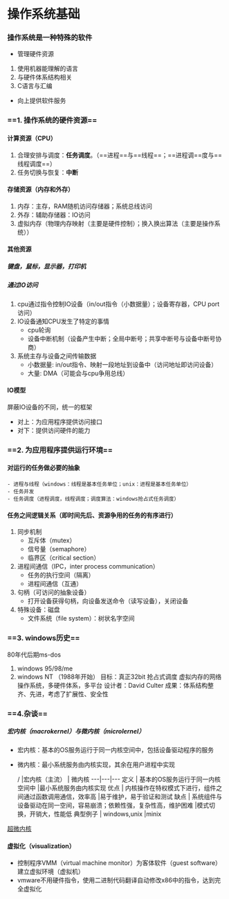 # 操作系统基础
### 操作系统是一种特殊的软件
- 管理硬件资源
1. 使用机器能理解的语言
2. 与硬件体系结构相关
3. C语言与汇编
- 向上提供软件服务


### ==1. 操作系统的硬件资源==
#### 计算资源（CPU）
1. 合理安排与调度：**任务调度**。（==进程==与==线程==；==进程调==度与==线程调度==）
2. 任务切换与恢复：**中断**
#### 存储资源（内存和外存）
1. 内存：主存，RAM随机访问存储器；系统总线访问
2. 外存：辅助存储器：IO访问
3. 虚拟内存（物理内存映射（主要是硬件控制）；换入换出算法（主要是操作系统））
#### 其他资源
##### 键盘，鼠标，显示器，打印机
##### 通过IO访问
1. cpu通过指令控制IO设备（in/out指令（小数据量）；设备寄存器，CPU port访问）
2. IO设备通知CPU发生了特定的事情
    - cpu轮询
    - 设备中断机制（设备产生中断；全局中断号；共享中断号与设备中断号协商）
3. 系统主存与设备之间传输数据
    - 小数据量: in/out指令、映射一段地址到设备中（访问地址即访问设备）    
    - 大量: DMA（可能会与cpu争用总线）

#### IO模型
屏蔽IO设备的不同，统一的框架
- 对上：为应用程序提供访问接口
- 对下：提供访问硬件的能力

### ==2. 为应用程序提供运行环境==
#### 对运行的任务做必要的抽象
    - 进程与线程（windows：线程是基本任务单位；unix：进程是基本任务单位）
    - 任务并发
    - 任务调度（进程调度，线程调度；调度算法：windows抢占式任务调度）
#### 任务之间逻辑关系（即时间先后、资源争用的任务的有序进行）
1. 同步机制
    - 互斥体（mutex）
    - 信号量（semaphore）
    - 临界区（critical section）
2. 进程间通信（IPC，inter process communication）
    - 任务的执行空间（隔离）
    - 进程间通信（互通）
3. 句柄（可访问的抽象设备）
    - 打开设备获得句柄，向设备发送命令（读写设备），关闭设备
4. 特殊设备：磁盘
    - 文件系统（file system）：树状名字空间

### ==3. windows历史==
80年代后期ms-dos
1. windows 95/98/me
2. windows NT （1988年开始）
目标：真正32bit 抢占式调度 虚拟内存的网络操作系统，多硬件体系，多平台
设计者：David Culter
成果：体系结构整齐、先进，考虑了扩展性、安全性


### ==4.杂谈==
##### 宏内核（macrokernel）与微内核（microlernel）
- 宏内核：基本的OS服务运行于同一内核空间中，包括设备驱动程序的服务
- 微内核：最小系统服务由内核实现，其余在用户进程中实现


  /  |宏内核（主流） | 微内核
---|---|---
定义 | 基本的OS服务运行于同一内核空间中 |最小系统服务由内核实现
优点 | 内核操作在特权模式下进行，组件之间通过函数调用通信，效率高 |易于维护，易于验证和测试
缺点 | 系统组件与设备驱动在同一空间，容易崩溃；依赖性强，复杂性高，维护困难 |模式切换，开销大，性能低
典型例子 | windows,unix |minix

[超微内核](https://blog.csdn.net/u013178472/article/details/81115080)
#### 虚拟化（visualization）
- 控制程序VMM（virtual machine monitor）为客体软件（guest software）建立虚拟环境（虚拟机）
- vmware不用硬件指令，使用二进制代码翻译自动修改x86中的指令，达到完全虚拟化